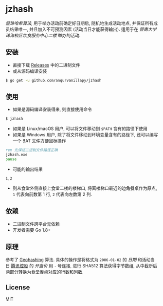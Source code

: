 # jzhash

*暨珠哈希算法*, 用于举办活动前确定好日期后, 随机地生成活动地点,
并保证所有成员结果唯一, 并且加入不可预测因素 (活动当日才能获得输出). 适用于在
*暨南大学珠海校区饮食服务中心二楼* 举办的活动.

## 安装

- 直接下载 [Releases](https://github.com/anqurvanillapy/jzhash/releases)
中的二进制文件
- 或从源码编译安装

```bash
$ go get -u github.com/anqurvanillapy/jzhash
```

## 使用

- 如果是源码编译安装得来, 则直接使用命令

```bash
$ jzhash
```

- 如果是 Linux/macOS 用户, 可以将文件移动到 `$PATH` 含有的路径下使用
- 如果是 Windows 用户, 除了将文件移动到环境变量含有的路径下, 还可以编写一个 BAT
文件方便鼠标操作

```bat
rem 先保证二进制文件路径正确
jzhash.exe
pause
```

- 可能的输出结果

```
1,2
```

- 则从食堂外侧直接上食堂二楼的楼梯口, 将离楼梯口最近的边角餐桌作为原点, `1`
代表向前数第 1 行, `2` 代表向左数第 2 列.

## 依赖

- 二进制文件跨平台无依赖
- 开发者需要 Go 1.8+

## 原理

参考了 [Geohashing](https://www.xkcd.com/426/) 算法.  具体的操作是将格式为
`2006-01-02` 的 *日期* 和活动当日 [腾讯控股](http://gu.qq.com/hk00700/gp)
的 *开盘价* 用 `-` 号连接, 进行 SHA512 算法获得字节数组,
从中截断后两部分转换为食堂餐桌对应的行数和列数.

## License

MIT

